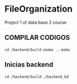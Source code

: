 # FileOrganization
Project 1 of data base 2 course


## COMPILAR CODIGOS
`cd /backend/build`
`cmake ..`
`make` 

## Inicias backend
`cd /backend/build`
`./backend_bd`
